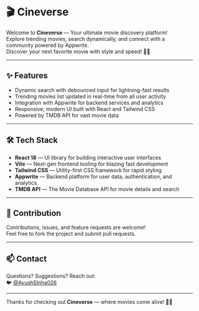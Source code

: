 # 🎬 Cineverse

Welcome to **Cineverse** — Your ultimate movie discovery platform!  
Explore trending movies, search dynamically, and connect with a community powered by Appwrite.  
Discover your next favorite movie with style and speed! 🌟🍿

---

## ✨ Features

- Dynamic search with debounced input for lightning-fast results  
- Trending movies list updated in real-time from all user activity  
- Integration with Appwrite for backend services and analytics  
- Responsive, modern UI built with React and Tailwind CSS  
- Powered by TMDB API for vast movie data  

---

## 🛠️ Tech Stack

- **React 18** — UI library for building interactive user interfaces  
- **Vite** — Next-gen frontend tooling for blazing fast development  
- **Tailwind CSS** — Utility-first CSS framework for rapid styling  
- **Appwrite** — Backend platform for user data, authentication, and analytics  
- **TMDB API** — The Movie Database API for movie details and search  

---

## 🤝 Contribution

Contributions, issues, and feature requests are welcome!  
Feel free to fork the project and submit pull requests.

---

## 📫 Contact

Questions? Suggestions? Reach out:  
🐦 [@AyushSInha026](https://x.com/AyushSInha026)  

---

Thanks for checking out **Cineverse** — where movies come alive! 🎥✨

